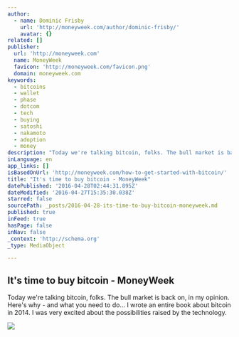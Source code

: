 ```yaml
---
author:
  - name: Dominic Frisby
    url: 'http://moneyweek.com/author/dominic-frisby/'
    avatar: {}
related: []
publisher:
  url: 'http://moneyweek.com'
  name: MoneyWeek
  favicon: 'http://moneyweek.com/favicon.png'
  domain: moneyweek.com
keywords:
  - bitcoins
  - wallet
  - phase
  - dotcom
  - tech
  - buying
  - satoshi
  - nakamoto
  - adoption
  - money
description: "Today we're talking bitcoin, folks. The bull market is back on, in my opinion. Here's why - and what you need to do... I wrote an entire book about bitcoin in 2014. I was very excited about the possibilities raised by the technology."
inLanguage: en
app_links: []
isBasedOnUrl: 'http://moneyweek.com/how-to-get-started-with-bitcoin/'
title: "It's time to buy bitcoin - MoneyWeek"
datePublished: '2016-04-28T02:44:31.895Z'
dateModified: '2016-04-27T15:35:30.038Z'
starred: false
sourcePath: _posts/2016-04-28-its-time-to-buy-bitcoin-moneyweek.md
published: true
inFeed: true
hasPage: false
inNav: false
_context: 'http://schema.org'
_type: MediaObject

---
```

<article style=""><h1>It's time to buy bitcoin - MoneyWeek</h1><p>Today we're talking bitcoin, folks. The bull market is back on, in my opinion. Here's why - and what you need to do... I wrote an entire book about bitcoin in 2014. I was very excited about the possibilities raised by the technology.</p><img src="http://moneyweek.com/wp-content/uploads/2016/04/160427-bitcoin-1024x576.jpg" /></article>